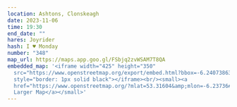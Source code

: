 ```yaml
---
location: Ashtons, Clonskeagh
date: 2023-11-06
time: 19:30
end_date: ""
hares: Joyrider
hash: I ♥ Monday
number: "348"
map_url: https://maps.app.goo.gl/FSbjq2zvWSAM7T8QA
embedded_map: '<iframe width="425" height="350"
  src="https://www.openstreetmap.org/export/embed.html?bbox=-6.2407386302948%2C53.31473984212486%2C-6.23399555683136%2C53.31733245024225&amp;layer=mapnik&amp;marker=53.316037768222266%2C-6.237364411354065"
  style="border: 1px solid black"></iframe><br/><small><a
  href="https://www.openstreetmap.org/?mlat=53.31604&amp;mlon=-6.23736#map=18/53.31604/-6.23737">View
  Larger Map</a></small>'
---
```

